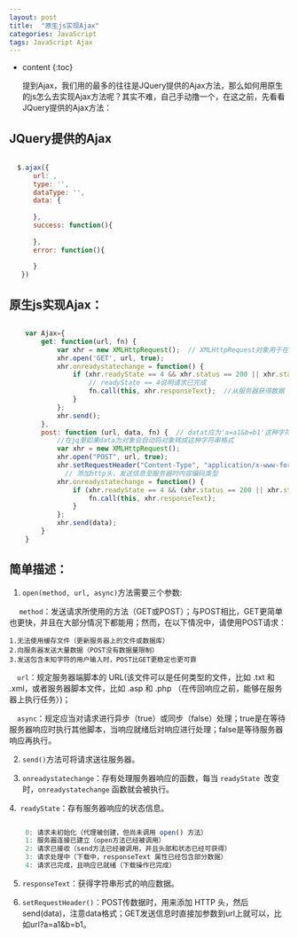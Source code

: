 ```yaml
---
layout: post
title:  "原生js实现Ajax"
categories: JavaScript
tags: JavaScript Ajax
---
```


* content
{:toc}

  提到Ajax，我们用的最多的往往是JQuery提供的Ajax方法，那么如何用原生的js怎么去实现Ajax方法呢？其实不难，自己手动撸一个，在这之前，先看看JQuery提供的Ajax方法：






## JQuery提供的Ajax
  ```js
	
	$.ajax({
	    url: ,
	    type: '',
	    dataType: '',
	    data: {
	          
	    },
	    success: function(){
	         
	    },
	    error: function(){
	          
	    }
	 })

  ```

##  原生js实现Ajax：

```js

	var Ajax={
	    get: function(url, fn) {
	        var xhr = new XMLHttpRequest();  // XMLHttpRequest对象用于在后台与服务器交换数据          
	        xhr.open('GET', url, true);
	        xhr.onreadystatechange = function() {
	            if (xhr.readyState == 4 && xhr.status == 200 || xhr.status == 304) { 
					// readyState == 4说明请求已完成
	                fn.call(this, xhr.responseText);  //从服务器获得数据
	            }
	        };
	        xhr.send();
	    },
	    post: function (url, data, fn) {  // datat应为'a=a1&b=b1'这种字符串格式，
			//在jq里如果data为对象会自动将对象转成这种字符串格式
	        var xhr = new XMLHttpRequest();
	        xhr.open("POST", url, true);
	        xhr.setRequestHeader("Content-Type", "application/x-www-form-urlencoded");
			  // 添加http头，发送信息至服务器时内容编码类型
	        xhr.onreadystatechange = function() {
	            if (xhr.readyState == 4 && (xhr.status == 200 || xhr.status == 304)) {  // 304未修改
	                fn.call(this, xhr.responseText);
	            }
	        };
	        xhr.send(data);
	    }
	}
```


## 简单描述：

1. `open(method, url, async)`方法需要三个参数:

　 `method`：发送请求所使用的方法（GET或POST）；与POST相比，GET更简单也更快，并且在大部分情况下都能用；然而，在以下情况中，请使用POST请求：

    1.无法使用缓存文件（更新服务器上的文件或数据库）
    2.向服务器发送大量数据（POST没有数据量限制）
    3.发送包含未知字符的用户输入时，POST比GET更稳定也更可靠

　`url`：规定服务器端脚本的 URL(该文件可以是任何类型的文件，比如 .txt 和 .xml，或者服务器脚本文件，比如 .asp 和 .php （在传回响应之前，能够在服务器上执行任务）)；

　`async`：规定应当对请求进行异步（true）或同步（false）处理；true是在等待服务器响应时执行其他脚本，当响应就绪后对响应进行处理；false是等待服务器响应再执行。

2. `send()`方法可将请求送往服务器。

3. `onreadystatechange`：存有处理服务器响应的函数，每当 `readyState `改变时，`onreadystatechange` 函数就会被执行。

4.` readyState`：存有服务器响应的状态信息。
```js

    0: 请求未初始化（代理被创建，但尚未调用 open() 方法）
    1: 服务器连接已建立（open方法已经被调用）
    2: 请求已接收（send方法已经被调用，并且头部和状态已经可获得）
    3: 请求处理中（下载中，responseText 属性已经包含部分数据）
    4: 请求已完成，且响应已就绪（下载操作已完成）
```

5. `responseText`：获得字符串形式的响应数据。

6. `setRequestHeader()`：POST传数据时，用来添加 HTTP 头，然后send(data)，注意data格式；GET发送信息时直接加参数到url上就可以，比如url?a=a1&b=b1。


